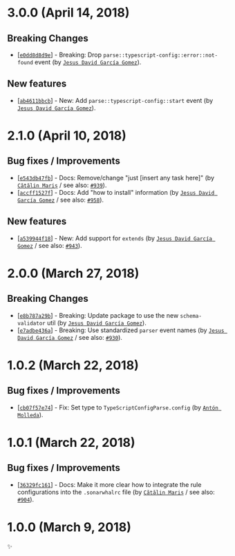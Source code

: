 # 3.0.0 (April 14, 2018)

## Breaking Changes

* [[`e0dd8d8d9e`](https://github.com/sonarwhal/sonarwhal/commit/e0dd8d8d9ebda1c1dcdfaf03d061371d4565e6d1)] - Breaking: Drop `parse::typescript-config::error::not-found` event (by [`Jesus David García Gomez`](https://github.com/sarvaje)).

## New features

* [[`ab4611bbcb`](https://github.com/sonarwhal/sonarwhal/commit/ab4611bbcbc471586103ce7498ced956fd0911b7)] - New: Add `parse::typescript-config::start` event (by [`Jesus David García Gomez`](https://github.com/sarvaje)).


# 2.1.0 (April 10, 2018)

## Bug fixes / Improvements

* [[`e543db47fb`](https://github.com/sonarwhal/sonarwhal/commit/e543db47fbfcf857fb3d7000d9334c4e64ebeb12)] - Docs: Remove/change "just [insert any task here]" (by [`Cătălin Mariș`](https://github.com/alrra) / see also: [`#939`](https://github.com/sonarwhal/sonarwhal/issues/939)).
* [[`accff1527f`](https://github.com/sonarwhal/sonarwhal/commit/accff1527f07e4cb932cb79bf90ceadacbef0620)] - Docs: Add "how to install" information (by [`Jesus David García Gomez`](https://github.com/sarvaje) / see also: [`#958`](https://github.com/sonarwhal/sonarwhal/issues/958)).

## New features

* [[`a539944f18`](https://github.com/sonarwhal/sonarwhal/commit/a539944f18a5bb37cc6e776d041e784b4d4e3765)] - New: Add support for `extends` (by [`Jesus David García Gomez`](https://github.com/sarvaje) / see also: [`#943`](https://github.com/sonarwhal/sonarwhal/issues/943)).


# 2.0.0 (March 27, 2018)

## Breaking Changes

* [[`e8b787a29b`](https://github.com/sonarwhal/sonarwhal/commit/e8b787a29bcaee877f6a76adad1e8d28d55b2fba)] - Breaking: Update package to use the new `schema-validator` util (by [`Jesus David García Gomez`](https://github.com/sarvaje)).
* [[`e7adbe436a`](https://github.com/sonarwhal/sonarwhal/commit/e7adbe436aaf29db4f09639031c7d4c0659225bf)] - Breaking: Use standardized `parser` event names (by [`Jesus David García Gomez`](https://github.com/sarvaje) / see also: [`#930`](https://github.com/sonarwhal/sonarwhal/issues/930)).


# 1.0.2 (March 22, 2018)

## Bug fixes / Improvements

* [[`cb07f57e74`](https://github.com/sonarwhal/sonarwhal/commit/cb07f57e74486a731db9ab54c4bc576df05ef34f)] - Fix: Set type to `TypeScriptConfigParse.config` (by [`Antón Molleda`](https://github.com/molant)).


# 1.0.1 (March 22, 2018)

## Bug fixes / Improvements

* [[`36329fc161`](https://github.com/sonarwhal/sonarwhal/commit/36329fc161d90e8cf1b593d6fcde7262f3ceabae)] - Docs: Make it more clear how to integrate the rule configurations into the `.sonarwhalrc` file (by [`Cătălin Mariș`](https://github.com/alrra) / see also: [`#904`](https://github.com/sonarwhal/sonarwhal/issues/904)).


# 1.0.0 (March 9, 2018)

✨
